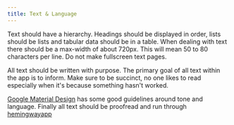 ```yaml
---
title: Text & Language
---
```


Text should have a hierarchy. Headings should be displayed in order, lists should be lists and tabular data should be in a table. When dealing with text there should be a max-width of about 720px. This will mean 50 to 80 characters per line. Do not make fullscreen text pages.

All text should be written with purpose. The primary goal of all text within the app is to inform. Make sure to be succinct, no one likes to read especially when it's because something hasn't worked.

[Google Material Design](http://www.google.com/design/spec/style/writing.html) has some good guidelines around tone and language. Finally all text should be proofread and run through [hemingwayapp](http://www.hemingwayapp.com/)
